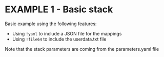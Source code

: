 EXAMPLE 1 - Basic stack
=======================

Basic example using the following features:
* Using `!yaml` to include a JSON file for the mappings
* Using `!file64` to include the userdata.txt file

Note that the stack parameters are coming from the parameters.yaml file

